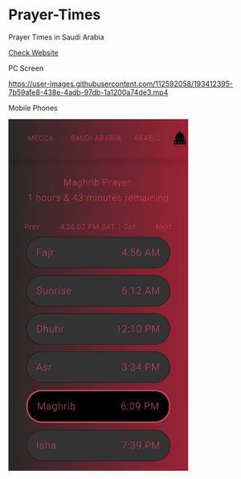 # Prayer-Times
Prayer Times in Saudi Arabia


[Check Website](prayertimes.netlify.app)


PC Screen 


https://user-images.githubusercontent.com/112592058/193412395-7b59afe8-438e-4adb-97db-1a1200a74de3.mp4




Mobile Phones 


<img src = "Images/prayer%20times%20phone.jpg"  height = "700" >

